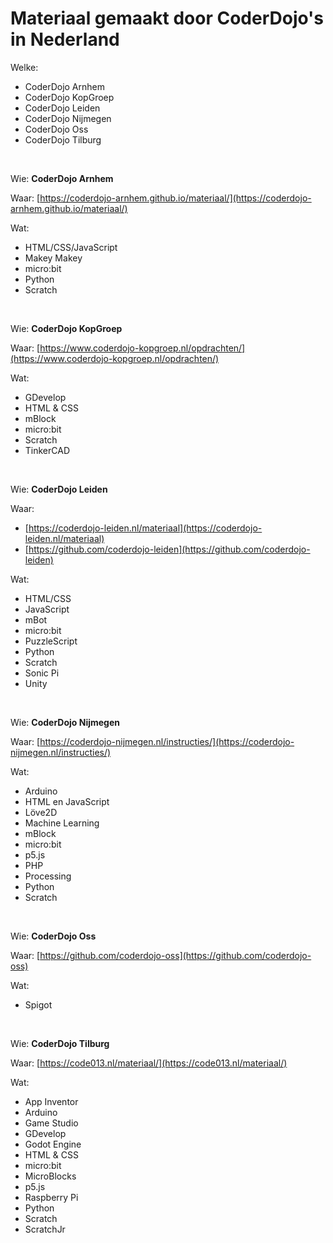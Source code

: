 # Materiaal gemaakt door CoderDojo's in Nederland

Welke:
- CoderDojo Arnhem
- CoderDojo KopGroep
- CoderDojo Leiden
- CoderDojo Nijmegen
- CoderDojo Oss
- CoderDojo Tilburg
<br/>

Wie: **CoderDojo Arnhem**

Waar: [https://coderdojo-arnhem.github.io/materiaal/](https://coderdojo-arnhem.github.io/materiaal/)

Wat:
- HTML/CSS/JavaScript
- Makey Makey
- micro:bit
- Python
- Scratch
<br/>

Wie: **CoderDojo KopGroep**

Waar: [https://www.coderdojo-kopgroep.nl/opdrachten/](https://www.coderdojo-kopgroep.nl/opdrachten/)

Wat:
- GDevelop
- HTML & CSS
- mBlock
- micro:bit
- Scratch
- TinkerCAD
<br/>

Wie: **CoderDojo Leiden**

Waar:
- [https://coderdojo-leiden.nl/materiaal](https://coderdojo-leiden.nl/materiaal)
- [https://github.com/coderdojo-leiden](https://github.com/coderdojo-leiden)

Wat:
- HTML/CSS
- JavaScript
- mBot
- micro:bit
- PuzzleScript
- Python
- Scratch
- Sonic Pi
- Unity
<br/>

Wie: **CoderDojo Nijmegen**

Waar: [https://coderdojo-nijmegen.nl/instructies/](https://coderdojo-nijmegen.nl/instructies/)

Wat:
- Arduino
- HTML en JavaScript
- L&ouml;ve2D
- Machine Learning
- mBlock
- micro:bit
- p5.js
- PHP
- Processing
- Python
- Scratch
<br/>

Wie: **CoderDojo Oss**

Waar: [https://github.com/coderdojo-oss](https://github.com/coderdojo-oss)

Wat:
- Spigot
<br/>

Wie: **CoderDojo Tilburg**

Waar: [https://code013.nl/materiaal/](https://code013.nl/materiaal/)

Wat:
- App Inventor
- Arduino
- Game Studio
- GDevelop
- Godot Engine
- HTML & CSS
- micro:bit
- MicroBlocks
- p5.js
- Raspberry Pi
- Python
- Scratch
- ScratchJr
